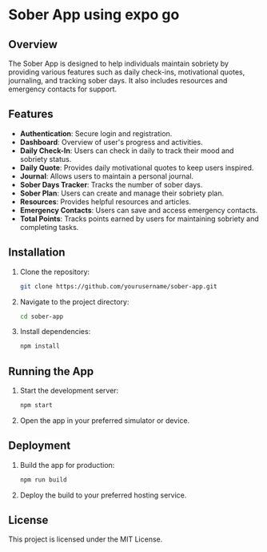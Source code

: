 # Sober App using expo go 
## Overview

The Sober App is designed to help individuals maintain sobriety by providing various features such as daily check-ins, motivational quotes, journaling, and tracking sober days. It also includes resources and emergency contacts for support.

## Features

- **Authentication**: Secure login and registration.
- **Dashboard**: Overview of user's progress and activities.
- **Daily Check-In**: Users can check in daily to track their mood and sobriety status.
- **Daily Quote**: Provides daily motivational quotes to keep users inspired.
- **Journal**: Allows users to maintain a personal journal.
- **Sober Days Tracker**: Tracks the number of sober days.
- **Sober Plan**: Users can create and manage their sobriety plan.
- **Resources**: Provides helpful resources and articles.
- **Emergency Contacts**: Users can save and access emergency contacts.
- **Total Points**: Tracks points earned by users for maintaining sobriety and completing tasks.

## Installation

1. Clone the repository:
   ```bash
   git clone https://github.com/yourusername/sober-app.git
   ```
2. Navigate to the project directory:
   ```bash
   cd sober-app
   ```
3. Install dependencies:
   ```bash
   npm install
   ```

## Running the App

1. Start the development server:
   ```bash
   npm start
   ```
2. Open the app in your preferred simulator or device.

## Deployment

1. Build the app for production:
   ```bash
   npm run build
   ```
2. Deploy the build to your preferred hosting service.

## License

This project is licensed under the MIT License.
